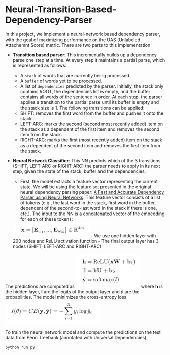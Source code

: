 # Neural-Transition-Based-Dependency-Parser

In this project, we implement a neural-network based dependency parser, with the goal of maximizing performance on the UAS (Unlabeled Attachemnt Score) metric. There are two parts to this implementation
- **Transition based parser**: This incrementally builds up a dependency parse one step at a time. At every step it maintains a partial parse, which is represented as follows:
	- A `stack` of words that are currently being processed. 
	- A `buffer` of words yet to be processed.
	- A list of `dependencies` predicted by the parser.
Initially, the stack only contains ROOT, the dependencies list is empty, and the buffer contains all words of the sentence in order. At each step, the parser applies a transition to the partial parse until its buffer is empty and the stack size is 1. The following transitions can be applied:
	- SHIFT: removes the first word from the buffer and pushes it onto the stack.
	- LEFT-ARC: marks the second (second most recently added) item on the stack as a dependent of the first item and removes the second item from the stack.
	- RIGHT-ARC: marks the first (most recently added) item on the stack as a dependent of the second item and removes the first item from the stack.

- **Neural Network Classifier**: This NN predicts which of the 3 transitions (SHIFT, LEFT-ARC or RIGHT-ARC) the parser needs to apply in its next step, given the state of the stack, buffer and the dependencies. 
	- First, the model extracts a feature vector representing the current state. We will be using the feature set presented in the original neural dependency parsing paper: [A Fast and Accurate Dependency Parser using Neural Networks](https://nlp.stanford.edu/pubs/emnlp2014-depparser.pdf). This feature vector consists of a list of tokens (e.g., the last word in the stack, first word in the buffer, dependent of the second-to-last word in the stack if there is one, etc.). The input to the NN is a concatenated vector of the embedding for each of these tokens:
	<img src="./Images/input_nn.png"/>
	- We use one hidden layer with 200 nodes and ReLU activation function
	- The final output layer has 3 nodes (SHIFT, LEFT-ARC and RIGHT-ARC)

The predictions are computed as 
<img src="./Images/nn_predictions.png"/>
where **h** is the hidden layer, **l** are the logits of the output layer and $\hat{y}$ are the probabilities. The model minimizes the cross-entropy loss
<img src="./Images/cross_entropy.png"/>

To train the neural network model and compute the predictions on the test data from Penn Treebank (annotated with Universal Dependencies)
```
python run.py
```
